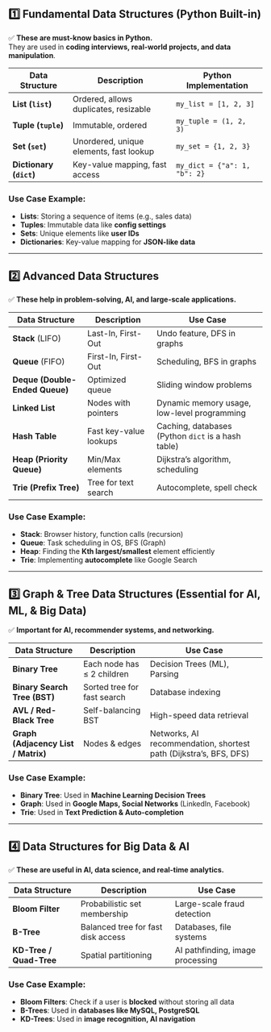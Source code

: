 ## **1️⃣ Fundamental Data Structures (Python Built-in)**
✅ **These are must-know basics in Python.**  
They are used in **coding interviews, real-world projects, and data manipulation**.

| Data Structure | Description | Python Implementation |
|---------------|------------|----------------------|
| **List (`list`)** | Ordered, allows duplicates, resizable | `my_list = [1, 2, 3]` |
| **Tuple (`tuple`)** | Immutable, ordered | `my_tuple = (1, 2, 3)` |
| **Set (`set`)** | Unordered, unique elements, fast lookup | `my_set = {1, 2, 3}` |
| **Dictionary (`dict`)** | Key-value mapping, fast access | `my_dict = {"a": 1, "b": 2}` |

### **Use Case Example:**  
- **Lists**: Storing a sequence of items (e.g., sales data)  
- **Tuples**: Immutable data like **config settings**  
- **Sets**: Unique elements like **user IDs**  
- **Dictionaries**: Key-value mapping for **JSON-like data**

---

## **2️⃣ Advanced Data Structures**
✅ **These help in problem-solving, AI, and large-scale applications.**  

| Data Structure | Description | Use Case |
|---------------|------------|----------|
| **Stack** (LIFO) | Last-In, First-Out | Undo feature, DFS in graphs |
| **Queue** (FIFO) | First-In, First-Out | Scheduling, BFS in graphs |
| **Deque (Double-Ended Queue)** | Optimized queue | Sliding window problems |
| **Linked List** | Nodes with pointers | Dynamic memory usage, low-level programming |
| **Hash Table** | Fast key-value lookups | Caching, databases (Python `dict` is a hash table) |
| **Heap (Priority Queue)** | Min/Max elements | Dijkstra’s algorithm, scheduling |
| **Trie (Prefix Tree)** | Tree for text search | Autocomplete, spell check |

### **Use Case Example:**  
- **Stack**: Browser history, function calls (recursion)  
- **Queue**: Task scheduling in OS, BFS (Graph)  
- **Heap**: Finding the **Kth largest/smallest** element efficiently  
- **Trie**: Implementing **autocomplete** like Google Search  

---

## **3️⃣ Graph & Tree Data Structures (Essential for AI, ML, & Big Data)**
✅ **Important for AI, recommender systems, and networking.**  

| Data Structure | Description | Use Case |
|---------------|------------|----------|
| **Binary Tree** | Each node has ≤ 2 children | Decision Trees (ML), Parsing |
| **Binary Search Tree (BST)** | Sorted tree for fast search | Database indexing |
| **AVL / Red-Black Tree** | Self-balancing BST | High-speed data retrieval |
| **Graph (Adjacency List / Matrix)** | Nodes & edges | Networks, AI recommendation, shortest path (Dijkstra’s, BFS, DFS) |

### **Use Case Example:**  
- **Binary Tree**: Used in **Machine Learning Decision Trees**  
- **Graph**: Used in **Google Maps, Social Networks** (LinkedIn, Facebook)  
- **Trie**: Used in **Text Prediction & Auto-completion**  

---

## **4️⃣ Data Structures for Big Data & AI**
✅ **These are useful in AI, data science, and real-time analytics.**  

| Data Structure | Description | Use Case |
|---------------|------------|----------|
| **Bloom Filter** | Probabilistic set membership | Large-scale fraud detection |
| **B-Tree** | Balanced tree for fast disk access | Databases, file systems |
| **KD-Tree / Quad-Tree** | Spatial partitioning | AI pathfinding, image processing |

### **Use Case Example:**  
- **Bloom Filters**: Check if a user is **blocked** without storing all data  
- **B-Trees**: Used in **databases like MySQL, PostgreSQL**  
- **KD-Trees**: Used in **image recognition, AI navigation**  
